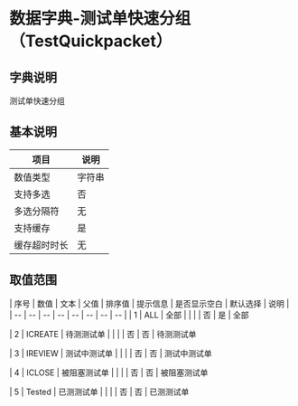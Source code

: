 # 数据字典-测试单快速分组（TestQuickpacket）
## 字典说明
测试单快速分组

## 基本说明
| 项目 | 说明 |
| -- | -- |
| 数值类型 | 字符串 |
| 支持多选 | 否 |
| 多选分隔符 | 无 |
| 支持缓存 | 是 |
| 缓存超时时长 | 无 |

## 取值范围
| 序号 | 数值 | 文本 | 父值 | 排序值 | 提示信息 | 是否显示空白 | 默认选择 | 说明 |
| -- | -- | -- | -- | -- | -- | -- | -- |
| 1 | ALL | 全部 |  |  |  | 否 | 是 | 全部

| 2 | ICREATE | 待测测试单 |  |  |  | 否 | 否 | 待测测试单

| 3 | IREVIEW | 测试中测试单 |  |  |  | 否 | 否 | 测试中测试单

| 4 | ICLOSE | 被阻塞测试单 |  |  |  | 否 | 否 | 被阻塞测试单

| 5 | Tested | 已测测试单 |  |  |  | 否 | 否 | 已测测试单


